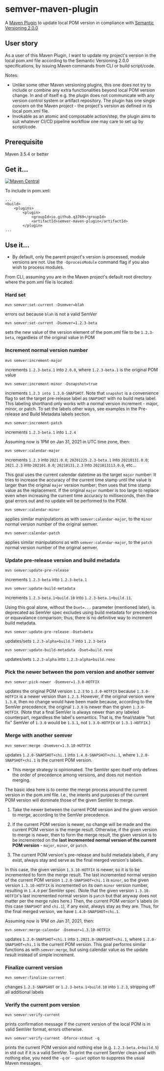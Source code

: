 # semver-maven-plugin

A [Maven Plugin](https://maven.apache.org/plugins/index.html) to update local POM version in compliance
with [Semantic Versioning 2.0.0](https://semver.org/)

## User story

As a user of this Maven Plugin, I want to update my project's version in the local pom.xml file according
to the Semantic Versioning 2.0.0 specifications, by issuing Maven commands from CLI or build script/code.

Notes:

- Unlike some other Maven versioning plugins, this one does not try to include or combine any extra functionalities
  beyond local POM version change. In and of itself e.g. the plugin does not communicate with any version control system
  or artifact repository. The plugin has one single concern on the Maven project - the project's version as defined in
  its local pom.xml file.
- Invokable as an atomic and composable action/step, the plugin aims to suit whatever CI/CD pipeline workflow one may
  care to set up by script/code.

## Prerequisite

Maven 3.5.4 or better

## Get it...

[![Maven Central](https://img.shields.io/maven-central/v/io.github.q3769/semver-maven-plugin.svg?label=Maven%20Central)](https://search.maven.org/search?q=g:%22io.github.q3769%22%20AND%20a:%22semver-maven-plugin%22)

To include in pom.xml:

```
...
<build>
    <plugins>
        <plugin>
            <groupId>io.github.q3769</groupId>
            <artifactId>semver-maven-plugin</artifactId>
        </plugin>
...
```            

## Use it...

- By default, only the parent project's version is processed, module versions are not. Use the `-DprocessModule` command
  flag if you also wish to process modules.

From CLI, assuming you are in the Maven project's default root directory where the pom.xml file is located:

### Hard set

```shell
mvn semver:set-current -Dsemver=blah
```

errors out because `blah` is not a valid SemVer

```shell
mvn semver:set-current -Dsemver=1.2.3-beta
```

sets the new value of the version element of the pom.xml file to be `1.2.3-beta`, regardless of the original value in
POM

### Increment normal version number

```shell
mvn semver:increment-major
```

increments `1.2.3-beta.1` into `2.0.0`, where `1.2.3-beta.1` is the original POM value

```shell
mvn semver:increment-minor -Dsnapshot=true
```

increments `1.2.3 into 1.3.0-SNAPSHOT`. Note that `snapshot` is a convenience flag to set the target pre-release label
as `SNAPSHOT` with no build meta label. This labeling shorthand only works with a normal version increment - major,
minor, or patch. To set the labels other ways, see examples in the Pre-release and Build Metadata labels section.

```shell
mvn semver:increment-patch
```

increments `1.2.3-beta.1` into `1.2.4`

Assuming now is 1PM on Jan 31, 2021 in UTC time zone, then:

```shell
mvn semver:calendar-major
```

increments `1.2.3` into `2021.0.0`; `20201225.2.3-beta.1` into `20210131.0.0`; `2021.2.3`
into `202101.0.0`; `20210131.2.3` into `2021013113.0.0`, etc...

This goal uses the current calendar datetime as the target `major` number: It tries to increase the accuracy
of the current time stamp until the value is larger than the original `major` version number; then uses that
time stamp value as the replacement. If the original `major` number is too large to replace even when increasing
the current time accuracy to milliseconds, then the goal errors out and no update will be performed to the POM.

```shell
mvn semver:calendar-minor
```

applies similar manipulations as with `semver:calendar-major`, to the `minor` normal version number of the original
semver.

```shell
mvn semver:calendar-patch
```

applies similar manipulations as with `semver:calendar-major`, to the `patch` normal version number of the original
semver.

### Update pre-release version and build metadata

```shell
mvn semver:update-pre-release
```

increments `1.2.3-beta` into `1.2.3-beta.1`

```shell
mvn semver:update-build-metadata
```

increments `1.2.3-beta.1+build.10` into `1.2.3-beta.1+build.11`.

Using this goal alone, without the `Dset=...` parameter (mentioned later), is deprecated as SemVer spec
excludes using build metadata for precedence or equavalance comparison; thus, there is no definitive way
to increment build metadata.

```shell
mvn semver:update-pre-release -Dset=beta
```

updates/sets `1.2.3-alpha+build.7` into `1.2.3-beta`

```shell
mvn semver:update-build-metadata -Dset=build.reno
```

updates/sets `1.2.3-alpha` into `1.2.3-alpha+build.reno`

### Pick the newer between the pom version and another semver

```shell
mvn semver:pick-newer -Dsemver=1.3.0-HOTFIX
```

updates the original POM version `1.2.3` to `1.3.0-HOTFIX` because `1.3.0-HOTFIX` is a newer version than `1.2.3`.
However, if the original version were `1.3.0`, then no change would have been made because, according to the SemVer
precedence, the original `1.3.0` is newer than the given `1.3.0-HOTFIX`. (Note that a final SemVer is always newer
than any labeled counterpart, regardless the label's semantics. That is, the final/stable "hot fix" SemVer of `1.3.0`
would be `1.3.1`, not `1.3.0-HOTFIX` or `1.3.1-HOTFIX`.)

### Merge with another semver

```shell
mvn semver:merge -Dsemver=1.3.10-HOTFIX
```

updates `1.2.0-SNAPSHOT+chi.1` into `1.4.0-SNAPSHOT+chi.1`, where `1.2.0-SNAPSHOT+chi.1` is the current POM version.

- This merge strategy is opinionated. The SemVer spec itself only defines the order of precedence among versions, and
  does not mention merging.

The basic idea here is to center the merge process around the current version in the pom.xml file. I.e., the intents and
purposes of the current POM version will dominate those of the given SemVer to merge.

1. Take the newer between the current POM version and the given version to merge, according to the SemVer precedence.

2. If the current POM version is newer, no change will be made and the current POM version is the merge result.
   Otherwise, if the given version to merge is newer, then to form the merge result, the given version is to be
   incremented on the **last incremented normal version of the current POM version** - `major`, `minor`, or `patch`.

4. The current POM version's pre-release and build metadata labels, if any exist, always stay and serve as the final
   merged version's labels.

In this case, the given version `1.3.10-HOTFIX` is newer, so it is to be incremented to form the merge result. The
last incremented normal version of the current POM version `1.2.0-SNAPSHOT+chi.1` is `minor`, so the given version
`1.3.10-HOTFIX` is incremented on its own `minor` version number, resulting in `1.4.0` per SemVer spec. (Note that the
given version `1.3.10-HOTFIX`'s last incremented normal version is `patch` but that anyway does not matter per the merge
rules here.) Then, the current POM version's labels (in this case `SNAPSHOT` and `chi.1`), if any exist, always stay as
they are. Thus, for the final merged version, we have `1.4.0-SNAPSHOT+chi.1`.

Assuming now is 1PM on Jan 31, 2021, then:

```shell
mvn semver:merge-calendar -Dsemver=1.3.10-HOTFIX
```

updates `1.2.0-SNAPSHOT+chi.1` into `1.2021.0-SNAPSHOT+chi.1`, where `1.2.0-SNAPSHOT+chi.1` is the current POM version.
This goal performs similar functions as with `semver:merge`, but using calendar value as the update result instead of
simple increment.

### Finalize current version

```shell
mvn semver:finalize-current
```

changes `1.2.3-SNAPSHOT` or `1.2.3-beta.1+build.10` into `1.2.3`, stripping off all additional labels

### Verify the current pom version

```shell
mvn semver:verify-current
```

prints confirmation message if the current version of the local POM is in valid SemVer format, errors otherwise.

```shell
mvn semver:verify-current -Dforce-stdout -q
```

prints the current POM version and nothing else (e.g. `1.2.3-beta.4+build.5`) in std out if it is a valid SemVer. To
print the current SemVer clean and with nothing else, you need the `-q` or `--quiet` option to suppress the usual Maven
messages.
